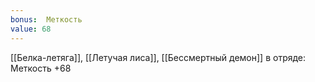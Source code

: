 ```yaml
---
bonus:  Меткость 
value: 68
---
```

[[Белка-летяга]], [[Летучая лиса]], [[Бессмертный демон]] в отряде: Меткость +68
